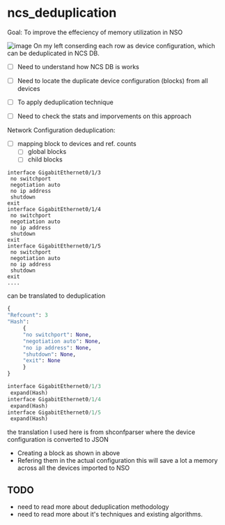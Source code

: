 # ncs_deduplication

Goal: To improve the effeciency of memory utilization in NSO

![image](https://user-images.githubusercontent.com/1794046/183038880-bd72905d-a205-404f-91cf-cd179b0c8ab1.png)
On my left conserding each row as device configuration, which can be deduplicated in NCS DB.

- [ ] Need to understand how NCS DB is works
- [ ] Need to locate the duplicate device configuration (blocks) from all devices
- [ ] To apply deduplication technique
- [ ] Need to check the stats and imporvements on this approach


Network Configuration deduplication:
- [ ] mapping block to devices and ref. counts
     - [ ] global blocks
     - [ ] child blocks
```
interface GigabitEthernet0/1/3
 no switchport
 negotiation auto
 no ip address
 shutdown
exit
interface GigabitEthernet0/1/4
 no switchport
 negotiation auto
 no ip address
 shutdown
exit
interface GigabitEthernet0/1/5
 no switchport
 negotiation auto
 no ip address
 shutdown
exit
....
```
can be translated to deduplication
```python
{
"Refcount": 3
"Hash": 
     {
     "no switchport": None,
     "negotiation auto": None,
     "no ip address": None,
     "shutdown": None,
     "exit": None
     }
}

interface GigabitEthernet0/1/3
 expand(Hash)
interface GigabitEthernet0/1/4
 expand(Hash)
interface GigabitEthernet0/1/5
 expand(Hash)
```

the translation I used here is from shconfparser where the device configuration is converted to JSON
- Creating a block as shown in above
- Refering them in the actual configuration this will save a lot a memory across all the devices imported to NSO

## TODO
- need to read more about deduplication methodology 
- need to read more about it's techniques and existing algorithms.
